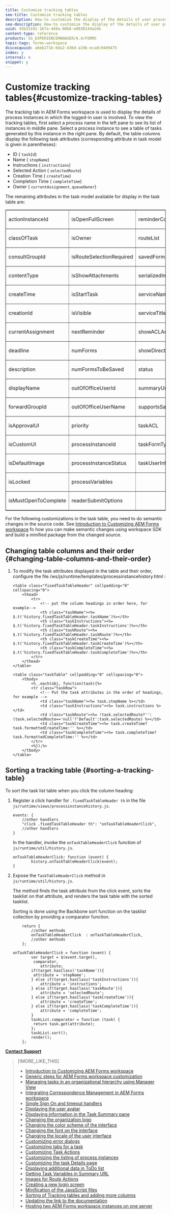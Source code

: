 ```yaml
---
title: Customize tracking tables
seo-title: Customize tracking tables
description: How-to customize the display of the details of user processes in the task table displayed in the tracking tab of AEM Forms workspace.
seo-description: How-to customize the display of the details of user processes in the task table displayed in the tracking tab of AEM Forms workspace.
uuid: 45b33191-167a-449a-96b6-e8930144a2de
content-type: reference
products: SG_EXPERIENCEMANAGER/6.4/FORMS
topic-tags: forms-workspace
discoiquuid: a6eb271b-6da2-436d-a19b-ecadc94d9475
index: y
internal: n
snippet: y
---
```


# Customize tracking tables{#customize-tracking-tables}

The tracking tab in AEM Forms workspace is used to display the details of process instances in which the logged-in user is involved. To view the tracking tables, first select a process name in the left pane to see its list of instances in middle pane. Select a process instance to see a table of tasks generated by this instance in the right pane. By default, the table columns display the following task attributes (corresponding attribute in task model is given in parentheses):

* ID ( `taskId`)
* Name ( `stepName`)
* Instructions ( `instructions`)
* Selected Action ( `selectedRoute`)
* Creation Time ( `createTime`)
* Completion Time ( `completeTime`)
* Owner ( `currentAssignment.queueOwner`)

The remaining attributes in the task model available for display in the task table are:   

<table border="1" cellpadding="0" cellspacing="0" width="477"> 
 <tbody> 
  <tr> 
   <td valign="top" width="161"><p>actionInstanceId</p> </td> 
   <td valign="top" width="172"><p>isOpenFullScreen</p> </td> 
   <td valign="top" width="144"><p>reminderCount</p> </td> 
  </tr> 
  <tr> 
   <td valign="top" width="161"><p>classOfTask</p> </td> 
   <td valign="top" width="172"><p>isOwner</p> </td> 
   <td valign="top" width="144"><p>routeList</p> </td> 
  </tr> 
  <tr> 
   <td valign="top" width="161"><p>consultGroupId</p> </td> 
   <td valign="top" width="172"><p>isRouteSelectionRequired</p> </td> 
   <td valign="top" width="144"><p>savedFormCount</p> </td> 
  </tr> 
  <tr> 
   <td valign="top" width="161"><p>contentType</p> </td> 
   <td valign="top" width="172"><p>isShowAttachments</p> </td> 
   <td valign="top" width="144"><p>serializedImageTicket</p> </td> 
  </tr> 
  <tr> 
   <td valign="top" width="161"><p>createTime</p> </td> 
   <td valign="top" width="172"><p>isStartTask</p> </td> 
   <td valign="top" width="144"><p>serviceName</p> </td> 
  </tr> 
  <tr> 
   <td valign="top" width="161"><p>creationId</p> </td> 
   <td valign="top" width="172"><p>isVisible</p> </td> 
   <td valign="top" width="144"><p>serviceTitle</p> </td> 
  </tr> 
  <tr> 
   <td valign="top" width="161"><p>currentAssignment</p> </td> 
   <td valign="top" width="172"><p>nextReminder</p> </td> 
   <td valign="top" width="144"><p>showACLActions</p> </td> 
  </tr> 
  <tr> 
   <td valign="top" width="161"><p>deadline</p> </td> 
   <td valign="top" width="172"><p>numForms</p> </td> 
   <td valign="top" width="144"><p>showDirectActions</p> </td> 
  </tr> 
  <tr> 
   <td valign="top" width="161"><p>description</p> </td> 
   <td valign="top" width="172"><p>numFormsToBeSaved</p> </td> 
   <td valign="top" width="144"><p>status</p> </td> 
  </tr> 
  <tr> 
   <td valign="top" width="161"><p>displayName</p> </td> 
   <td valign="top" width="172"><p>outOfOfficeUserId</p> </td> 
   <td valign="top" width="144"><p>summaryUrl</p> </td> 
  </tr> 
  <tr> 
   <td valign="top" width="161"><p>forwardGroupId</p> </td> 
   <td valign="top" width="172"><p>outOfOfficeUserName</p> </td> 
   <td valign="top" width="144"><p>supportsSave</p> </td> 
  </tr> 
  <tr> 
   <td valign="top" width="161"><p>isApprovalUI</p> </td> 
   <td valign="top" width="172"><p>priority</p> </td> 
   <td valign="top" width="144"><p>taskACL</p> </td> 
  </tr> 
  <tr> 
   <td valign="top" width="161"><p>isCustomUI</p> </td> 
   <td valign="top" width="172"><p>processInstanceId</p> </td> 
   <td valign="top" width="144"><p>taskFormType</p> </td> 
  </tr> 
  <tr> 
   <td valign="top" width="161"><p>isDefaultImage</p> </td> 
   <td valign="top" width="172"><p>processInstanceStatus</p> </td> 
   <td valign="top" width="144"><p>taskUserInfo</p> </td> 
  </tr> 
  <tr> 
   <td valign="top" width="161"><p>isLocked</p> </td> 
   <td valign="top" width="172"><p>processVariables</p> </td> 
   <td valign="top" width="144"> </td> 
  </tr> 
  <tr> 
   <td valign="top" width="161"><p>isMustOpenToComplete</p> </td> 
   <td valign="top" width="172"><p>readerSubmitOptions</p> </td> 
   <td valign="top" width="144"> </td> 
  </tr> 
 </tbody> 
</table>

For the following customizations in the task table, you need to do semantic changes in the source code. See [Introduction to Customizing AEM Forms workspace](../../forms/using/introduction-customizing-html-workspace.md) fo how you can make semantic changes using workspace SDK and build a minified package from the changed source.

## Changing table columns and their order {#changing-table-columns-and-their-order}

1. To modify the task attributes displayed in the table and their order, configure the file /ws/js/runtime/templates/processinstancehistory.html :

   ```as3
   <table class="fixedTaskTableHeader" cellpadding="0" cellspacing="0">
       <thead>
           <tr>
               <!-- put the column headings in order here, for example-->
               <th class="taskName"><%= $.t('history.fixedTaskTableHeader.taskName')%></th>
               <th class="taskInstructions"><%= $.t('history.fixedTaskTableHeader.taskInstructions')%></th>
               <th class="taskRoute"><%= $.t('history.fixedTaskTableHeader.taskRoute')%></th>
               <th class="taskCreateTime"><%= $.t('history.fixedTaskTableHeader.taskCreateTime')%></th>
               <th class="taskCompleteTime"><%= $.t('history.fixedTaskTableHeader.taskCompleteTime')%></th>
           </tr>
       </thead>
   </table>
   ```

   ```as3
   <table class="taskTable" cellpadding="0" cellspacing="0">
       <tbody>
           <%_.each(obj, function(task){%>
           <tr class="taskRow">
               <!-- Put the task attributes in the order of headings, for example -->
               <td class="taskName"><%= task.stepName %></td>
               <td class="taskInstructions"><%= task.instructions %></td>
               <td class="taskRoute"><%= !task.selectedRoute?'':(task.selectedRoute=='null'?'Default':task.selectedRoute) %></td>
               <td class="taskCreateTime"><%= task.createTime?task.formattedCreateTime:'' %></td>
               <td class="taskCompleteTime"><%= task.completeTime? task.formattedCompleteTime:'' %></td>
           </tr>
           <%});%>
       </tbody>
   </table>
   ```

## Sorting a tracking table {#sorting-a-tracking-table}

To sort the task list table when you click the column heading:

1. Register a click handler for `.fixedTaskTableHeader th` in the file `js/runtime/views/processinstancehistory.js`.

   ```as3
   events: {
       //other handlers
       "click .fixedTaskTableHeader th": "onTaskTableHeaderClick",
       //other handlers
   }
   ```

   In the handler, invoke the `onTaskTableHeaderClick` function of `js/runtime/util/history.js`.

   ```as3
   onTaskTableHeaderClick: function (event) {
           history.onTaskTableHeaderClick(event);
   }
   ```

1. Expose the `TaskTableHeaderClick` method in `js/runtime/util/history.js`.

   The method finds the task attribute from the click event, sorts the tasklist on that attribute, and renders the task table with the sorted tasklist.

   Sorting is done using the Backbone sort function on the tasklist collection by providing a comparator function.

   ```as3
       return {
           //other methods
           onTaskTableHeaderClick  : onTaskTableHeaderClick,
           //other methods
       };
   ```

   ```as3
   onTaskTableHeaderClick = function (event) {
           var target = $(event.target),
            comparator,
               attribute;
           if(target.hasClass('taskName')){
            attribute = 'stepName';
           } else if(target.hasClass('taskInstructions')){
               attribute = 'instructions'; 
           } else if(target.hasClass('taskRoute')){
               attribute = 'selectedRoute'; 
           } else if(target.hasClass('taskCreateTime')){
               attribute = 'createTime'; 
           } else if(target.hasClass('taskCompleteTime')){
               attribute = 'completeTime'; 
           }
           taskList.comparator = function (task) {
            return task.get(attribute);
           };
           taskList.sort();
           render();
       };
   ```

[**Contact Support**](https://www.adobe.com/account/sign-in.supportportal.html)

>[!MORE_LIKE_THIS]
>
>* [Introduction to Customizing AEM Forms workspace](../../forms/using/introduction-customizing-html-workspace.md)
>* [Generic steps for AEM Forms workspace customization](../../forms/using/generic-steps-html-workspace-customization.md)
>* [Managing tasks in an organizational hierarchy using Manager View](../../forms/using/tasks-organizational-hierarchy-using-manager.md)
>* [Integrating Correspondence Management in AEM Forms workspace](../../forms/using/integrating-correspondence-management-html-workspace.md)
>* [Single Sign On and timeout handlers](../../forms/using/single-sign-timeout-handlers.md)
>* [Displaying the user avatar](../../forms/using/displaying-user-avatar.md)
>* [Displaying information in the Task Summary pane](../../forms/using/displaying-information-task-summary-pane.md)
>* [Changing the organization logo](../../forms/using/changing-organization-logo-branding.md)
>* [Changing the color scheme of the interface](../../forms/using/changing-color-scheme-interface.md)
>* [Changing the font on the interface](../../forms/using/changing-font-interface.md)
>* [Changing the locale of the user interface](../../forms/using/changing-locale-user-interface.md)
>* [Customizing error dialogs](../../forms/using/customizing-error-dialogs.md)
>* [Customizing tabs for a task](../../forms/using/customizing-tabs-task.md)
>* [Customizing Task Actions](../../forms/using/customizing-task-actions.md)
>* [Customizing the listing of process instances](../../forms/using/customizing-listing-process-instances.md)
>* [Customizing the task Details page](../../forms/using/customizing-task-details-page.md)
>* [Displaying additional data in ToDo list](../../forms/using/display-additional-data-in-todo-list.md)
>* [Getting Task Variables in Summary URL](../../forms/using/getting-task-variables-summary-url.md)
>* [Images for Route Actions](../../forms/using/images-route-actions.md)
>* [Creating a new login screen](../../forms/using/creating-new-login-screen.md)
>* [Minification of the JavaScript files](../../forms/using/minification-javascript-files.md)
>* [Sorting of Tracking tables and adding more columns](../../forms/using/sorting-tracking-tables-add-columns.md)
>* [Updating the link to the documentation](../../forms/using/updating-link-help-documentation.md)
>* [Hosting two AEM Forms workspace instances on one server](../../forms/using/two-html-workspace-instances-one.md)
